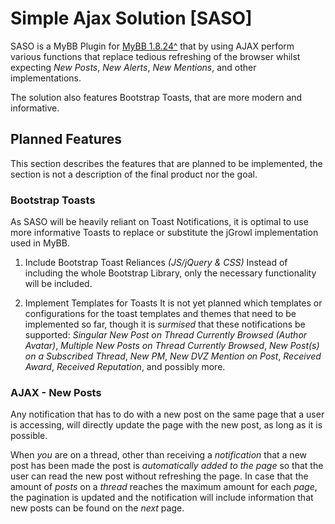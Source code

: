# Simple Ajax Solution [SASO]
SASO is a MyBB Plugin for [MyBB 1.8.24^](https://github.com/mybb/mybb "MyBB GitHub Repository") that by using AJAX perform various functions that replace tedious refreshing of the browser whilst expecting _New Posts_, _New Alerts_, _New Mentions_, and other implementations.

The solution also features Bootstrap Toasts, that are more modern and informative.

## Planned Features
This section describes the features that are planned to be implemented, the section is not a description of the final product nor the goal.

### Bootstrap Toasts
As SASO will be heavily reliant on Toast Notifications, it is optimal to use more informative Toasts to replace or substitute the jGrowl implementation used in MyBB.

1. Include Bootstrap Toast Reliances _(JS/jQuery & CSS)_
Instead of including the whole Bootstrap Library, only the necessary functionality will be included.

2. Implement Templates for Toasts
It is not yet planned which templates or configurations for the toast templates and themes that need to be implemented so far, though it is _surmised_ that these notifications be supported: _Singular New Post on Thread Currently Browsed (Author Avatar)_, _Multiple New Posts on Thread Currently Browsed_, _New Post(s) on a Subscribed Thread_, _New PM_, _New DVZ Mention on Post_, _Received Award_, _Received Reputation_, and possibly more.

### AJAX - New Posts
Any notification that has to do with a new post on the same page that a user is accessing, will directly update the page with the new post, as long as it is possible.

When _you_ are on a thread, other than receiving a _notification_ that a new post has been made the post is _automatically added to the page_ so that the user can read the new post without refreshing the page. In case that the amount of _posts_ on a _thread_ reaches the maximum amount for each _page_, the pagination is updated and the notification will include information that new posts can be found on the _next_ page.
